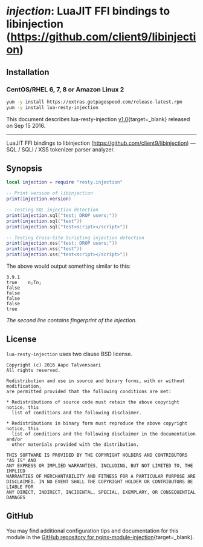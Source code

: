 # _injection_: LuaJIT FFI bindings to libinjection (https://github.com/client9/libinjection)


## Installation

### CentOS/RHEL 6, 7, 8 or Amazon Linux 2

```bash
yum -y install https://extras.getpagespeed.com/release-latest.rpm
yum -y install lua-resty-injection
```



This document describes lua-resty-injection [v1.0](https://github.com/bungle/lua-resty-injection/releases/tag/v1.0){target=_blank} 
released on Sep 15 2016.
    
<hr />

LuaJIT FFI bindings to libinjection (https://github.com/client9/libinjection) — SQL / SQLI / XSS tokenizer parser analyzer.

## Synopsis

```lua
local injection = require "resty.injection"

-- Print version of libinjection
print(injection.version)

-- Testing SQL injection detection
print(injection.sql("test; DROP users;"))
print(injection.sql("test"))
print(injection.sql("test<script></script>"))

-- Testing Cross-Site Scripting injection detection
print(injection.xss("test; DROP users;"))
print(injection.xss("test"))
print(injection.xss("test<script></script>"))
```

The above would output something similar to this:

```
3.9.1
true	n;Tn;
false
false
false
false
true
```

*The second line contains fingerprint of the injection.*

## License

`lua-resty-injection` uses two clause BSD license.

```
Copyright (c) 2016 Aapo Talvensaari
All rights reserved.

Redistribution and use in source and binary forms, with or without modification,
are permitted provided that the following conditions are met:

* Redistributions of source code must retain the above copyright notice, this
  list of conditions and the following disclaimer.

* Redistributions in binary form must reproduce the above copyright notice, this
  list of conditions and the following disclaimer in the documentation and/or
  other materials provided with the distribution.

THIS SOFTWARE IS PROVIDED BY THE COPYRIGHT HOLDERS AND CONTRIBUTORS "AS IS" AND
ANY EXPRESS OR IMPLIED WARRANTIES, INCLUDING, BUT NOT LIMITED TO, THE IMPLIED
WARRANTIES OF MERCHANTABILITY AND FITNESS FOR A PARTICULAR PURPOSE ARE
DISCLAIMED. IN NO EVENT SHALL THE COPYRIGHT HOLDER OR CONTRIBUTORS BE LIABLE FOR
ANY DIRECT, INDIRECT, INCIDENTAL, SPECIAL, EXEMPLARY, OR CONSEQUENTIAL DAMAGES
```

## GitHub

You may find additional configuration tips and documentation for this module in the [GitHub repository for 
nginx-module-injection](https://github.com/bungle/lua-resty-injection){target=_blank}.